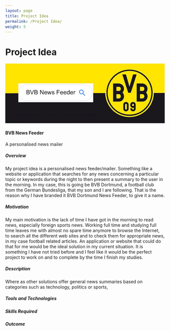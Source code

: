 ```yaml
---
layout: page
title: Project Idea
permalink: /Project Idea/
weight: 5
---
```


# **Project Idea**

<img src="https://raw.githubusercontent.com/Miromat/miromat.github.io/master/assets/bvb.jpg" width="870">

#### **BVB News Feeder**
A personalised news mailer

##### **Overview**

My project idea is a personalised news feeder/mailer. Something like a website or application that searches for any news concerning a particular topic or keywords during the night to then present a summary to the user in the morning. In my case, this is going be BVB Dortmund, a football club from the German Bundesliga, that my son and I are following. That is the reason why I have branded it BVB Dortmund News Feeder, to give it a name.

##### **Motivation**

My main motivation is the lack of time I have got in the morning to read news, especially foreign sports news. Working full time and studying full time leaves me with almost no spare time anymore to browse the Internet, to search all the different web sites and to check them for appropriate news, in my case football related articles. An application or website that could do that for me would be the ideal solution in my current situation. It is something I have not tried before and I feel like it would be the perfect project to work on and to complete by the time I finish my studies.

##### **Description**

Where as other solutions offer general news summaries based on categories such as technology, politics or sports,

##### **Tools and Technologies**

##### **Skills Required**

##### **Outcome**

